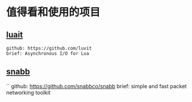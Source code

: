 # 值得看和使用的项目

## [luait](http://luvit.io)
```
github: https://github.com/luvit
brief: Asynchronous I/O for Lua
```

## [snabb](https://github.com/snabbco/snabb)
``
github: https://github.com/snabbco/snabb
brief: simple and fast packet networking toolkit
```
